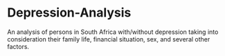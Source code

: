 # Depression-Analysis
An analysis of persons in South Africa with/without depression taking into consideration their family life, financial situation, sex, and several other factors.
